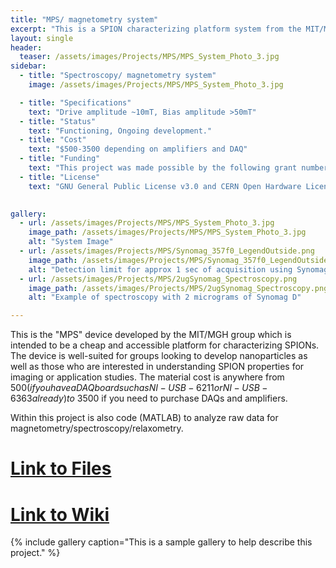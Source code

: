 ```yaml
---
title: "MPS/ magnetometry system"
excerpt: "This is a SPION characterizing platform system from the MIT/MGH group"
layout: single
header:
  teaser: /assets/images/Projects/MPS/MPS_System_Photo_3.jpg
sidebar:
  - title: "Spectroscopy/ magnetometry system"
    image: /assets/images/Projects/MPS/MPS_System_Photo_3.jpg

  - title: "Specifications"
    text: "Drive amplitude ~10mT, Bias amplitude >50mT"
  - title: "Status"
    text: "Functioning, Ongoing development."
  - title: "Cost"
    text: "$500-3500 depending on amplifiers and DAQ"
  - title: "Funding"
    text: "This project was made possible by the following grant numbers: NIBIB U01EB025121 NIMH R24106053 and NSF GRFP 1122374"
  - title: "License"
    text: "GNU General Public License v3.0 and CERN Open Hardware License v1.2"

    
gallery:
  - url: /assets/images/Projects/MPS/MPS_System_Photo_3.jpg
    image_path: /assets/images/Projects/MPS/MPS_System_Photo_3.jpg
    alt: "System Image"
  - url: /assets/images/Projects/MPS/Synomag_357f0_LegendOutside.png
    image_path: /assets/images/Projects/MPS/Synomag_357f0_LegendOutside.png
    alt: "Detection limit for approx 1 sec of acquisition using Synomag D 70nm. Each sample 4uL"
  - url: /assets/images/Projects/MPS/2ugSynomag_Spectroscopy.png
    image_path: /assets/images/Projects/MPS/2ugSynomag_Spectroscopy.png
    alt: "Example of spectroscopy with 2 micrograms of Synomag D"

---
```




This is the "MPS" device developed by the MIT/MGH group which is intended to be a cheap and accessible platform for characterizing SPIONs. The device is well-suited for groups looking to develop nanoparticles as well as those who are interested in understanding SPION properties for imaging or application studies. The material cost is anywhere from $500 (if you have a DAQ board such as NI-USB-6211 or NI-USB-6363 already) to ~$3500 if you need to purchase DAQs and amplifiers. 

Within this project is also code (MATLAB) to analyze raw data for magnetometry/spectroscopy/relaxometry.
# [Link to Files](https://github.com/OS-MPI/MPS)
# [Link to Wiki](https://github.com/OS-MPI/MPS/wiki)
{% include gallery caption="This is a sample gallery to help describe this project." %}
